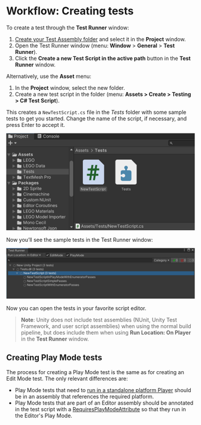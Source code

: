 # Workflow: Creating tests

To create a test through the **Test Runner** window:

1. [Create your Test Assembly folder](./workflow-create-test-assembly.md) and select it in the **Project** window.
2. Open the Test Runner window (menu: **Window** > **General** > **Test Runner**).
3. Click the **Create a new Test Script in the active path** button in the **Test Runner** window.

Alternatively, use the **Asset** menu:

1. In the **Project** window, select the new folder.
2. Create a new test script in the folder (menu: **Assets > Create > Testing > C# Test Script**).

This creates a `NewTestScript.cs` file in the *Tests* folder with some sample tests to get you started. Change the name of the script, if necessary, and press Enter to accept it. 

![NewTestScript.cs](./images/new-test-script.png)

Now you’ll see the sample tests in the Test Runner window:

![Sample tests](./images/sample-test-tree.png)

Now you can open the tests in your favorite script editor.

> **Note**: Unity does not include test assemblies (NUnit, Unity Test Framework, and user script assemblies) when using the normal build pipeline, but does include them when using **Run Location: On Player<Platform>** in the **Test Runner** window.

## Creating Play Mode tests

The process for creating a Play Mode test is the same as for creating an Edit Mode test. The only relevant differences are:

* Play Mode tests that need to [run in a standalone platform Player](./workflow-run-playmode-test-standalone.md) should be in an assembly that references the required platform. 
* Play Mode tests that are part of an Editor assembly should be annotated in the test script with a [RequiresPlayModeAttribute](https://docs.unity3d.com/Packages/com.unity.test-framework@latest/index.html?subfolder=/api/UnityEngine.TestTools.RequiresPlayModeAttribute.html) so that they run in the Editor's Play Mode.


